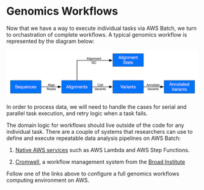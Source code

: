 # Genomics Workflows

Now that we have a way to execute individual tasks via AWS Batch, we turn to orchastration of complete workflows. A typical genomics workflow is represented by the diagram below:

![Typical genomics workflow](./images/genomics-workflow.png)

In order to process data, we will need to handle the cases for serial and parallel task execution, and retry logic when a task fails.

The domain logic for workflows should live outside of the code for any individual task. There are a couple of systems that researchers can use to define and execute repeatable data analysis pipelines on AWS Batch:

1. [Native AWS services](./step-functions/intro-step-functions.md) such as AWS Lambda and AWS Step Functions.

2. [Cromwell](./cromwell/cromwell-aws-batch.md), a workflow management system from the [Broad Institute](https://www.broadinstitute.org/)

<!-- 3. [Nextflow](./nextflow/nextflow-aws-batch.md), another workflow management system well used by the bioinformatics community. -->

Follow one of the links above to configure a full genomics workflows computing environment on AWS.
